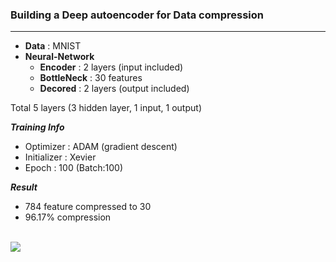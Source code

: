 ### Building a Deep autoencoder for Data compression
***
* **Data** : MNIST  
* **Neural-Network**
  * **Encoder** : 2 layers (input included)
  * **BottleNeck** : 30 features
  * **Decored** : 2 layers (output included)

Total 5 layers (3 hidden layer, 1 input, 1 output)

***Training Info***
  * Optimizer : ADAM (gradient descent)
  * Initializer : Xevier
  * Epoch : 100 (Batch:100)

***Result***
* 784 feature compressed to 30
* 96.17% compression
<br>
<img src='https://i.ibb.co/pJXLCZb/download.png'>
